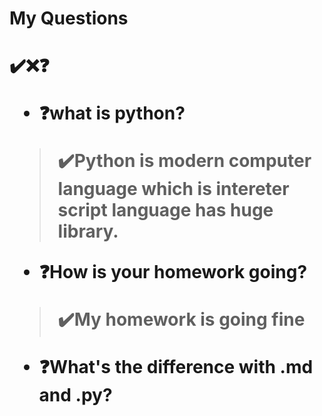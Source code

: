<h1>My Questions<h1>

[](../../doc/myIcons.md)

✔️❌❓

* ❓what is python?
>✔️Python is modern computer language which is intereter script language has huge library.

* ❓How is your homework going?
>✔️My homework is going fine

* ❓What's the difference with .md and .py?